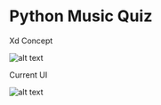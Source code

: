 # Python Music Quiz
Xd
Concept

![alt text](https://i.imgur.com/TMv4BB5.png)




Current UI


![alt text](https://i.imgur.com/59AOCSI.png)
